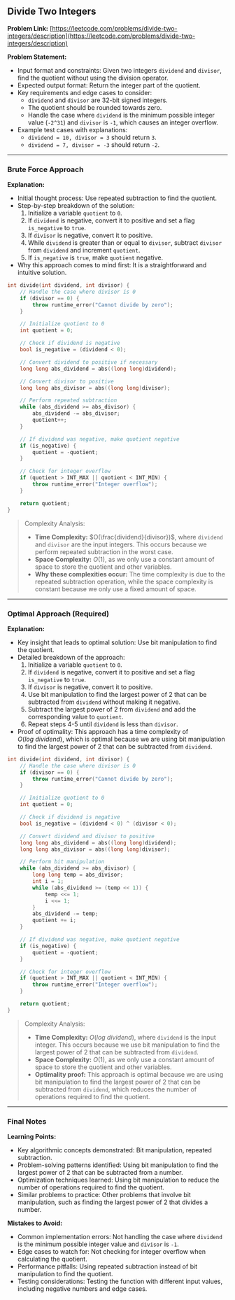 ## Divide Two Integers
**Problem Link:** [https://leetcode.com/problems/divide-two-integers/description](https://leetcode.com/problems/divide-two-integers/description)

**Problem Statement:**
- Input format and constraints: Given two integers `dividend` and `divisor`, find the quotient without using the division operator.
- Expected output format: Return the integer part of the quotient.
- Key requirements and edge cases to consider: 
    - `dividend` and `divisor` are 32-bit signed integers.
    - The quotient should be rounded towards zero.
    - Handle the case where `dividend` is the minimum possible integer value (`-2^31`) and `divisor` is `-1`, which causes an integer overflow.
- Example test cases with explanations:
    - `dividend = 10, divisor = 3` should return `3`.
    - `dividend = 7, divisor = -3` should return `-2`.

---

### Brute Force Approach

**Explanation:**
- Initial thought process: Use repeated subtraction to find the quotient.
- Step-by-step breakdown of the solution:
    1. Initialize a variable `quotient` to `0`.
    2. If `dividend` is negative, convert it to positive and set a flag `is_negative` to `true`.
    3. If `divisor` is negative, convert it to positive.
    4. While `dividend` is greater than or equal to `divisor`, subtract `divisor` from `dividend` and increment `quotient`.
    5. If `is_negative` is `true`, make `quotient` negative.
- Why this approach comes to mind first: It is a straightforward and intuitive solution.

```cpp
int divide(int dividend, int divisor) {
    // Handle the case where divisor is 0
    if (divisor == 0) {
        throw runtime_error("Cannot divide by zero");
    }

    // Initialize quotient to 0
    int quotient = 0;

    // Check if dividend is negative
    bool is_negative = (dividend < 0);

    // Convert dividend to positive if necessary
    long long abs_dividend = abs((long long)dividend);

    // Convert divisor to positive
    long long abs_divisor = abs((long long)divisor);

    // Perform repeated subtraction
    while (abs_dividend >= abs_divisor) {
        abs_dividend -= abs_divisor;
        quotient++;
    }

    // If dividend was negative, make quotient negative
    if (is_negative) {
        quotient = -quotient;
    }

    // Check for integer overflow
    if (quotient > INT_MAX || quotient < INT_MIN) {
        throw runtime_error("Integer overflow");
    }

    return quotient;
}
```

> Complexity Analysis:
> - **Time Complexity:** $O(\frac{dividend}{divisor})$, where `dividend` and `divisor` are the input integers. This occurs because we perform repeated subtraction in the worst case.
> - **Space Complexity:** $O(1)$, as we only use a constant amount of space to store the quotient and other variables.
> - **Why these complexities occur:** The time complexity is due to the repeated subtraction operation, while the space complexity is constant because we only use a fixed amount of space.

---

### Optimal Approach (Required)

**Explanation:**
- Key insight that leads to optimal solution: Use bit manipulation to find the quotient.
- Detailed breakdown of the approach:
    1. Initialize a variable `quotient` to `0`.
    2. If `dividend` is negative, convert it to positive and set a flag `is_negative` to `true`.
    3. If `divisor` is negative, convert it to positive.
    4. Use bit manipulation to find the largest power of 2 that can be subtracted from `dividend` without making it negative.
    5. Subtract the largest power of 2 from `dividend` and add the corresponding value to `quotient`.
    6. Repeat steps 4-5 until `dividend` is less than `divisor`.
- Proof of optimality: This approach has a time complexity of $O(log\ dividend)$, which is optimal because we are using bit manipulation to find the largest power of 2 that can be subtracted from `dividend`.

```cpp
int divide(int dividend, int divisor) {
    // Handle the case where divisor is 0
    if (divisor == 0) {
        throw runtime_error("Cannot divide by zero");
    }

    // Initialize quotient to 0
    int quotient = 0;

    // Check if dividend is negative
    bool is_negative = (dividend < 0) ^ (divisor < 0);

    // Convert dividend and divisor to positive
    long long abs_dividend = abs((long long)dividend);
    long long abs_divisor = abs((long long)divisor);

    // Perform bit manipulation
    while (abs_dividend >= abs_divisor) {
        long long temp = abs_divisor;
        int i = 1;
        while (abs_dividend >= (temp << 1)) {
            temp <<= 1;
            i <<= 1;
        }
        abs_dividend -= temp;
        quotient += i;
    }

    // If dividend was negative, make quotient negative
    if (is_negative) {
        quotient = -quotient;
    }

    // Check for integer overflow
    if (quotient > INT_MAX || quotient < INT_MIN) {
        throw runtime_error("Integer overflow");
    }

    return quotient;
}
```

> Complexity Analysis:
> - **Time Complexity:** $O(log\ dividend)$, where `dividend` is the input integer. This occurs because we use bit manipulation to find the largest power of 2 that can be subtracted from `dividend`.
> - **Space Complexity:** $O(1)$, as we only use a constant amount of space to store the quotient and other variables.
> - **Optimality proof:** This approach is optimal because we are using bit manipulation to find the largest power of 2 that can be subtracted from `dividend`, which reduces the number of operations required to find the quotient.

---

### Final Notes

**Learning Points:**
- Key algorithmic concepts demonstrated: Bit manipulation, repeated subtraction.
- Problem-solving patterns identified: Using bit manipulation to find the largest power of 2 that can be subtracted from a number.
- Optimization techniques learned: Using bit manipulation to reduce the number of operations required to find the quotient.
- Similar problems to practice: Other problems that involve bit manipulation, such as finding the largest power of 2 that divides a number.

**Mistakes to Avoid:**
- Common implementation errors: Not handling the case where `dividend` is the minimum possible integer value and `divisor` is `-1`.
- Edge cases to watch for: Not checking for integer overflow when calculating the quotient.
- Performance pitfalls: Using repeated subtraction instead of bit manipulation to find the quotient.
- Testing considerations: Testing the function with different input values, including negative numbers and edge cases.